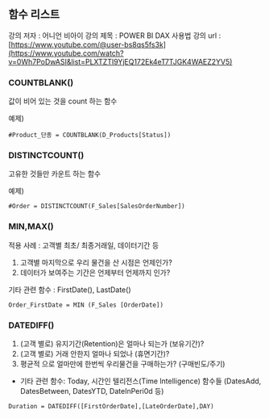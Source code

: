 

## 함수 리스트 

강의 저자 : 어니언 비아이
강의 제목 : POWER BI DAX 사용법
강의 url : [https://www.youtube.com/@user-bs8qs5fs3k](https://www.youtube.com/watch?v=0Wh7PoDwASI&list=PLXTZTI9YjEQ172Ek4eT7TJGK4WAEZ2YV5)


### COUNTBLANK()

값이 비어 있는 것을 count 하는 함수

예제)
```text
#Product_단종 = COUNTBLANK(D_Products[Status])
```
### DISTINCTCOUNT()

고유한 것들만 카운트 하는 함수

예제)
```text
#Order = DISTINCTCOUNT(F_Sales[SalesOrderNumber])
```

### MIN,MAX()

적용 사례 : 고객별 최초/ 최종거래일, 데이터기간 등

1) 고객별 마지막으로 우리 물건을 산 시점은 언제인가?
2) 데이터가 보여주는 기간은 언제부터 언제까지 인가?

기타 관련 함수 : FirstDate(), LastDate()

```text
Order_FirstDate = MIN (F_Sales [OrderDate])
```

### DATEDIFF()
1) (고객 별로) 유지기간(Retention)은 얼마나 되는가 (보유기간)?
2) (고객 별로) 거래 안한지 얼마나 되었나 (휴면기간)?
3) 평균적 으로 얼마만에 한번씩 우리물건을 구매하는가? (구매빈도/주기)

* 기타 관련 함수: Today, 시간인 텔리전스(Time lntelligence) 함수들
(DatesAdd, DatesBetween, DatesYTD, DateInPeri0d 등)

```text
Duration = DATEDIFF([FirstOrderDate],[LateOrderDate],DAY)
```



